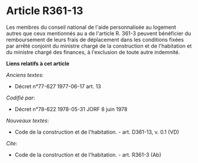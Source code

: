 # Article R361-13

Les membres du conseil national de l'aide personnalisée au logement autres que ceux mentionnés au a de l'article R. 361-3
peuvent bénéficier du remboursement de leurs frais de déplacement dans les conditions fixées par arrêté conjoint du ministre
chargé de la construction et de l'habitation et du ministre chargé des finances, à l'exclusion de toute autre indemnité.

**Liens relatifs à cet article**

_Anciens textes_:

  - Décret n°77-627 1977-06-17 art. 13

_Codifié par_:

  - Décret n°78-622 1978-05-31 JORF 8 juin 1978

_Nouveaux textes_:

  - Code de la construction et de l'habitation. - art. D361-13, v. 0.1 (VD)

_Cite_:

  - Code de la construction et de l'habitation. - art. R361-3 (Ab)
